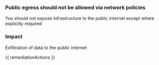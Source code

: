 
### Public egress should not be allowed via network policies

You should not expose infrastructure to the public internet except where explicitly required

### Impact
Exfiltration of data to the public internet

<!-- DO NOT CHANGE -->
{{ remediationActions }}

